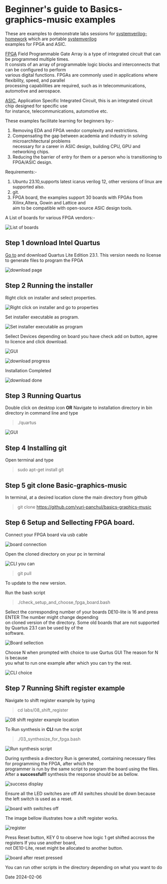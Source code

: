Beginner's guide to Basics-graphics-music examples
==================================================

These are examples to demonstrate labs sessions for [systemverilog-homework](https://github.com/yuri-panchul/systemverilog-homework) which are portable [systemverilog](https://en.wikipedia.org/wiki/SystemVerilog)   
examples for FPGA and ASIC.  

[FPGA](https://en.wikipedia.org/wiki/Field-programmable_gate_array) Field Programmable Gate Array is a type of integrated circuit that can be programmed multiple times.  
It consists of an array of programmable logic blocks and interconnects that can be configured to perform  
various digital functions. FPGAs are commonly used in applications where flexibility, speed, and parallel  
processing capabilities are required, such as in telecommunications, automotive and aerospace.  

[ASIC](https://en.wikipedia.org/wiki/Application-specific_integrated_circuit), Application Specific Integrated Circuit, this is an integrated circuit chip designed for specific use  
for instance, telecommunications, automotive etc.  

These examples facilitate learning for beginners by:-  

1. Removing EDA and FPGA vendor complexity and restrictions.
2. Compensating the gap between academia and industry in solving microarchitectural 
   problems  
	 necessary for a career in ASIC design, building CPU, GPU and networking chips.
3. Reducing the barrier of entry for them or a person who is transitioning to FPGA/ASIC design.


Requirements:-

1. Ubuntu 23.10,supports latest icarus verilog 12, other versions of linux are supported also.
2. git.
3. FPGA board, the examples support 30 boards with FPGAs from Xilinx,Altera, Gowin and Lattice and  
   aim to be compatible with open-source ASIC design tools.  

A List of boards for various FPGA vendors:-  

![List of boards](https://github.com/sisaphilip/myconfigs/blob/main/Pictures/boards.png)


Step 1 download Intel Quartus
-----------------------------

[Go to](https://www.intel.com/content/www/us/en/software-kit/795187/intel-quartus-prime-lite-edition-design-software-version-23-1-for-linux.html)
and download Quartus Lite Edition 23.1. This version needs no license to generate files to program the FPGA  

![download page](https://github.com/sisaphilip/myconfigs/blob/main/Pictures/0.png)


Step 2 Running the installer
----------------------------

Right click on installer and select properties.  

![Right click on installer and go to properties](https://github.com/sisaphilip/myconfigs/blob/main/Pictures/1.png)

Set installer executable as program.  

![Set installer executable as program](https://github.com/sisaphilip/myconfigs/blob/main/Pictures/mm.png)

Sellect Devices depending on board you have check add on button, agree to licence and click download.  

![GUI](https://github.com/sisaphilip/myconfigs/blob/main/Pictures/2.png)  

![download progress](https://github.com/sisaphilip/myconfigs/blob/main/Pictures/3.png)  

Installation Completed  

![download done](https://github.com/sisaphilip/myconfigs/blob/main/Pictures/5.png)  

Step 3 Running Quartus
----------------------

Double click on desktop icon **OR** Navigate to installation directory in bin directory in command line and type  

> ./quartus  

![GUI](https://github.com/sisaphilip/myconfigs/blob/main/Pictures/8.png)  

Step 4 Installing git
---------------------

Open terminal and type  

> sudo apt-get install git  

Step 5 git clone Basic-graphics-music
------------------------------------

In terminal, at a desired location clone the main directory from github  

> git clone https://github.com/yuri-panchul/basics-graphics-music  

Step 6 Setup and Sellecting FPGA board.
-----------------------------
Connect your FPGA board via usb cable  

![board connection](https://github.com/sisaphilip/myconfigs/blob/main/Pictures/b0.jpg)  

Open the cloned directory on your pc in terminal  


![CLI](https://github.com/sisaphilip/myconfigs/blob/main/Pictures/mm0.png) you can  

> git pull  

To update to the new version.  

Run the bash script  
> ./check_setup_and_choose_fpga_board.bash  

Sellect the corresponding number of your boards DE10-lite is 16 and press ENTER The number might change depending  
on cloned version of the directory. Some old boards that are not supported by Quartus 23.1 can be used by of the  
software.  

![Board sellection](https://github.com/sisaphilip/myconfigs/blob/main/Pictures/mm0.png)  

Choose N when prompted with choice to use Qurtus GUI The reason for N is because  
you what to run one example after which you can try the rest.  

![CLI choice](https://github.com/sisaphilip/myconfigs/blob/main/Pictures/mm2.png)  

Step 7 Running Shift register example
-------------------------------------

Navigate to shift register example by typing  

> cd labs/08_shift_register  

![08 shift register example location](https://github.com/sisaphilip/myconfigs/blob/main/Pictures/mm3.png)  

To Run synthesis in **CLI** run the script  

> ./03_synthesize_for_fpga.bash  

![Run synthesis script](https://github.com/sisaphilip/myconfigs/blob/main/Pictures/mm4.png)  

During synthesis a directory Run is generated, containing necessary files for programming the FPGA, after which the  
programmer is run by the same script to program the board using the files. After a **successful!!** synthesis the response should be as bellow.  

![success display](https://github.com/sisaphilip/myconfigs/blob/main/Pictures/mm5.png)  

Ensure all the LED switches are off All switches should be down because the left switch is used as a reset.  

![board with switches off](https://github.com/sisaphilip/myconfigs/blob/main/Pictures/b1.jpg)  

The image bellow illustrates how a shift register works.  

![register](https://github.com/sisaphilip/myconfigs/blob/main/Pictures/register.png)  

Press Reset button, KEY 0 to observe how logic 1 get shifted accross the registers If you use another board,  
not DE10-Lite, reset might be allocated to another button.  

![board after reset pressed](https://github.com/sisaphilip/myconfigs/blob/main/Pictures/b2.jpg)  


You can run other scripts in the directory depending on what you want to do  



Date 2024-02-06






